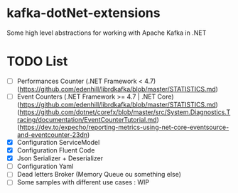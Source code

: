 # kafka-dotNet-extensions
Some high level abstractions for working with Apache Kafka in .NET

# TODO List
- [ ] Performances Counter (.NET Framework < 4.7) (https://github.com/edenhill/librdkafka/blob/master/STATISTICS.md)
- [ ] Event Counters (.NET Framework >= 4.7 | .NET Core) (https://github.com/edenhill/librdkafka/blob/master/STATISTICS.md)
    (https://github.com/dotnet/corefx/blob/master/src/System.Diagnostics.Tracing/documentation/EventCounterTutorial.md)
    (https://dev.to/expecho/reporting-metrics-using-net-core-eventsource-and-eventcounter-23dn)
- [X] Configuration ServiceModel
- [X] Configuration Fluent Code
- [X] Json Serializer + Deserializer
- [ ] Configuration Yaml
- [ ] Dead letters Broker (Memory Queue ou something else)
- [ ] Some samples with different use cases : WIP
